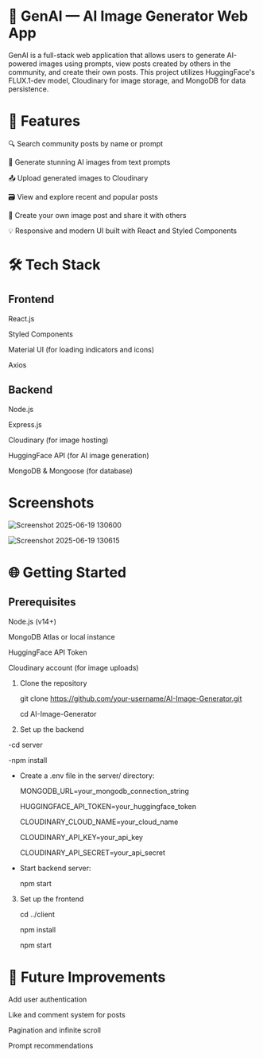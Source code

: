 # 🧠 GenAI — AI Image Generator Web App
GenAI is a full-stack web application that allows users to generate AI-powered images using prompts, view posts created by others in the community, and create their own posts. This project utilizes HuggingFace's FLUX.1-dev model, Cloudinary for image storage, and MongoDB for data persistence.


# 🚀 Features
🔍 Search community posts by name or prompt

🎨 Generate stunning AI images from text prompts

📤 Upload generated images to Cloudinary

🗃️ View and explore recent and popular posts

📌 Create your own image post and share it with others

💡 Responsive and modern UI built with React and Styled Components

# 🛠 Tech Stack
## Frontend
React.js

Styled Components

Material UI (for loading indicators and icons)

Axios

## Backend
Node.js

Express.js

Cloudinary (for image hosting)

HuggingFace API (for AI image generation)

MongoDB & Mongoose (for database)

# Screenshots
![Screenshot 2025-06-19 130600](https://github.com/user-attachments/assets/18f9ea09-0f54-4ba1-a603-dff007981b42)

![Screenshot 2025-06-19 130615](https://github.com/user-attachments/assets/8a47ceab-79a4-4435-8531-72b2bd40e337)

# 🌐 Getting Started
## Prerequisites
Node.js (v14+)

MongoDB Atlas or local instance

HuggingFace API Token

Cloudinary account (for image uploads)


1. Clone the repository
   
   git clone https://github.com/your-username/AI-Image-Generator.git
   
   cd AI-Image-Generator


3. Set up the backend
   
-cd server
   
-npm install

- Create a .env file in the server/ directory:

     MONGODB_URL=your_mongodb_connection_string
   
     HUGGINGFACE_API_TOKEN=your_huggingface_token
  
     CLOUDINARY_CLOUD_NAME=your_cloud_name
  
     CLOUDINARY_API_KEY=your_api_key
  
     CLOUDINARY_API_SECRET=your_api_secret

- Start backend server:
  
     npm start



3. Set up the frontend
   
    cd ../client
   
    npm install

    npm start
   

# 🧠 Future Improvements
Add user authentication

Like and comment system for posts

Pagination and infinite scroll

Prompt recommendations

